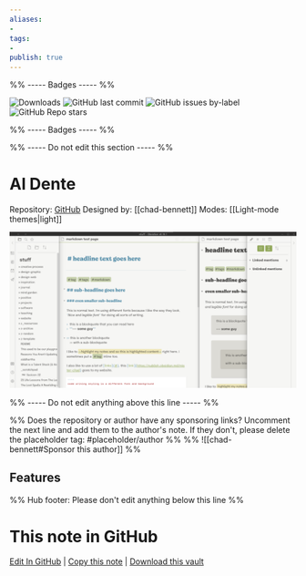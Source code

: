 ```yaml
---
aliases:
- 
tags: 
- 
publish: true
---
```


%% ----- Badges ----- %%

![Downloads](https://img.shields.io/badge/downloads-9021-573E7A?style=for-the-badge&logo=)
![GitHub last commit](https://img.shields.io/github/last-commit/chad-bennett/al-dente-obsidian-theme?color=573E7A&label=last%20update&logo=github&style=for-the-badge)
![GitHub issues by-label](https://img.shields.io/github/issues/chad-bennett/al-dente-obsidian-theme/help%20wanted?color=573E7A&logo=github&style=for-the-badge) 
![GitHub Repo stars](https://img.shields.io/github/stars/chad-bennett/al-dente-obsidian-theme?color=573E7A&logo=github&style=for-the-badge)

%% ----- Badges ----- %%

%% ----- Do not edit this section ----- %%

# Al Dente

Repository: [GitHub](https://github.com/chad-bennett/al-dente-obsidian-theme)
Designed by: [[chad-bennett]]
Modes: [[Light-mode themes|light]]



![screenshot](https://github.com/chad-bennett/al-dente-obsidian-theme/raw/HEAD/aldente-screenshot.png)

%% ----- Do not edit anything above this line ----- %% 

%% Does the repository or author have any sponsoring links? Uncomment the next line and add them to the author's note. If they don't, please delete the placeholder tag: #placeholder/author %%
%% ![[chad-bennett#Sponsor this author]] %%


## Features



%% Hub footer: Please don't edit anything below this line %%

# This note in GitHub

<span class="git-footer">[Edit In GitHub](https://github.dev/obsidian-community/obsidian-hub/blob/main/02%20-%20Community%20Expansions/02.05%20All%20Community%20Expansions/Themes/Al%20Dente.md "git-hub-edit-note") | [Copy this note](https://raw.githubusercontent.com/obsidian-community/obsidian-hub/main/02%20-%20Community%20Expansions/02.05%20All%20Community%20Expansions/Themes/Al%20Dente.md "git-hub-copy-note") | [Download this vault](https://github.com/obsidian-community/obsidian-hub/archive/refs/heads/main.zip "git-hub-download-vault") </span>
